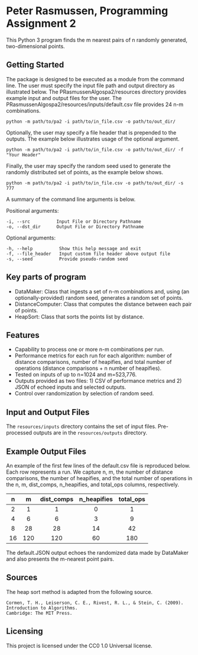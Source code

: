# Peter Rasmussen, Programming Assignment 2

This Python 3 program finds the m nearest pairs of n randomly generated, two-dimensional points.

## Getting Started

The package is designed to be executed as a module from the command line. The user must specify the
input file path and output directory as illustrated below. The PRasmussenAlgospa2/resources
directory provides example input and output files for the user. The
PRasmussenAlgospa2/resources/inputs/default.csv file provides 24 n-m combinations.

```shell
python -m path/to/pa2 -i path/to/in_file.csv -o path/to/out_dir/ 
```

Optionally, the user may specify a file header that is prepended to the outputs. The example below
illustrates usage of the optional argument.

```shell
python -m path/to/pa2 -i path/to/in_file.csv -o path/to/out_dir/ -f "Your Header"
```

Finally, the user may specify the random seed used to generate the randomly distributed set of
points, as the example below shows.

```shell
python -m path/to/pa2 -i path/to/in_file.csv -o path/to/out_dir/ -s 777
```

A summary of the command line arguments is below.

Positional arguments:

    -i, --src          Input File or Directory Pathname
    -o, --dst_dir      Output File or Directory Pathname

Optional arguments:

    -h, --help          Show this help message and exit
    -f, --file_header   Input custom file header above output file
    -s, --seed          Provide pseudo-random seed

## Key parts of program
* DataMaker: Class that ingests a set of n-m combinations and, using (an optionally-provided) random seed, generates a random set of points.
* DistanceComputer: Class that computes the distance between each pair of points.
* HeapSort: Class that sorts the points list by distance.

## Features

* Capability to process one or more n-m combinations per run.
* Performance metrics for each run for each algorithm: number of distance comparisons, number of
  heapifies, and total number of operations (distance comparisons + n number of heapifies).
* Tested on inputs of up to n=1024 and m=523,776.
* Outputs provided as two files: 1) CSV of performance metrics and 2) JSON of echoed inputs and
  selected outputs.
* Control over randomization by selection of random seed.

## Input and Output Files

The ```resources/inputs``` directory contains the set of input files. Pre-processed outputs are in
the ```resources/outputs``` directory.

## Example Output Files

An example of the first few lines of the default.csv file is reproduced below. Each row represents a
run. We capture n, m, the number of distance comparisons, the number of heapifies, and the total 
number of operations in the n, m, dist_comps, n_heapifies, and total_ops columns, respectively.

**n**|**m**|**dist\_comps**|**n\_heapifies**|**total\_ops**
:-----:|:-----:|:-----:|:-----:|:-----:
2|1|1|0|1|
4|6|6|3|9
8|28|28|14|42
16|120|120|60|180

The default.JSON output echoes the randomized data made by DataMaker and also presents the m-nearest
point pairs.

## Sources

The heap sort method is adapted from the following source.
    
    Cormen, T. H., Leiserson, C. E., Rivest, R. L., & Stein, C. (2009). Introduction to Algorithms.
    Cambridge: The MIT Press.

## Licensing

This project is licensed under the CC0 1.0 Universal license.
